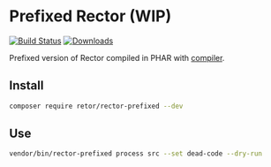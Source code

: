 # Prefixed Rector (WIP)

[![Build Status](https://img.shields.io/travis/rectorphp/rector-prefixed/master.svg?style=flat-square)](https://travis-ci.org/rectorphp/rector-prefixed)
[![Downloads](https://img.shields.io/packagist/dt/rector/rector-prefixed.svg?style=flat-square)](https://packagist.org/packages/rector/rector-prefixed)

Prefixed version of Rector compiled in PHAR with [compiler](https://github.com/rectorphp/rector/tree/compiler/compiler).

## Install

```bash
composer require retor/rector-prefixed --dev
```

## Use

```bash
vendor/bin/rector-prefixed process src --set dead-code --dry-run
```
